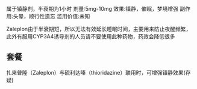 属于镇静剂，半衰期为1小时
剂量:5mg-10mg
效果:镇静，催眠，梦境增强
副作用:头晕，顺行性遗忘
滥用价值:未知

Zaleplon由于半衰期短，所以无法有效延长睡眠时间，主要用来防止夜醒频繁，此外有服用CYP3A4诱导剂的人员请不要使用此种药物，药效会降低很多

## 套餐
扎来普隆（Zaleplon）与硫利达嗪（thioridazine）联用时，可增强镇静效果(存疑)
